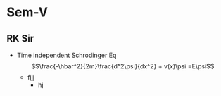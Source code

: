 # Sem-V
## RK Sir
* Time independent Schrodinger Eq
$$\frac{-\hbar^2}{2m}\frac{d^2\psi}{dx^2} + v(x)\psi =E\psi$$
  * fjjj
    * hj 
